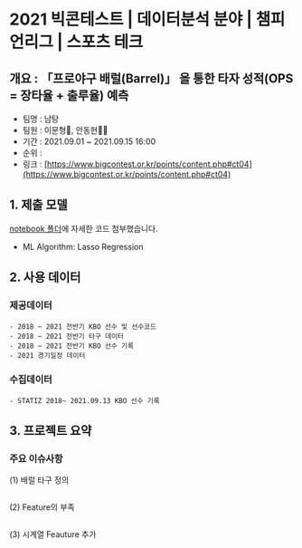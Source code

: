 # 2021 빅콘테스트 | 데이터분석 분야 | 챔피언리그 | 스포츠 테크
## 개요 : 「프로야구 배럴(Barrel)」 을 통한 타자 성적(OPS = 장타율 + 출루율) 예측
- 팀명 : 남탕
- 팀원 : 이문형🤴, 안동현👨‍💻
- 기간 : 2021.09.01 ~ 2021.09.15 16:00
- 순위 : 
- 링크 : [https://www.bigcontest.or.kr/points/content.php#ct04](https://www.bigcontest.or.kr/points/content.php#ct04)

## 1. 제출 모델
[notebook 폴더](https://github.com/DonghyunAnn/BigContest-ChampionLeague-SportsTech/tree/master/notebook)에 자세한 코드 첨부했습니다.
- ML Algorithm: Lasso Regression
## 2. 사용 데이터
### 제공데이터
```
- 2018 ~ 2021 전반기 KBO 선수 및 선수코드
- 2018 ~ 2021 전반기 타구 데이터
- 2018 ~ 2021 전반기 KBO 선수 기록
- 2021 경기일정 데이터
```
### 수집데이터
```
- STATIZ 2018~ 2021.09.13 KBO 선수 기록 
```

## 3. 프로젝트 요약
### 주요 이슈사항
(1) 배럴 타구 정의
```

```
(2) Feature의 부족
```

```
(3) 시계열 Feauture 추가
```

```
